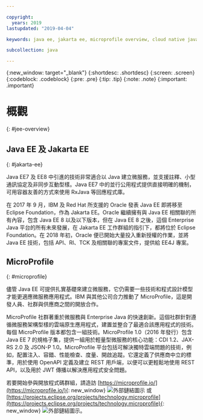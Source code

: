 ```yaml
---

copyright:
  years: 2019
lastupdated: "2019-04-04"

keywords: java ee, jakarta ee, microprofile overview, cloud native java, cloud native microprofile

subcollection: java

---
```


{:new_window: target="_blank"}
{:shortdesc: .shortdesc}
{:screen: .screen}
{:codeblock: .codeblock}
{:pre: .pre}
{:tip: .tip}
{:note: .note}
{:important: .important}

# 概觀
{: #jee-overview}



## Java EE 及 Jakarta EE
{: #jakarta-ee}

Java EE7 及 EE8 中引進的技術非常適合以 Java 建立微服務，並支援註釋、小型通訊協定及非同步互動型樣。Java EE7 中的並行公用程式提供直接明確的機制，可用容器友善的方式來使用 RxJava 等回應程式庫。

在 2017 年 9 月，IBM 及 Red Hat 所支援的 Oracle 發表 Java EE 即將移至 Eclipse Foundation，作為 Jakarta EE。Oracle 繼續擁有與 Java EE 相關聯的所有內容，包含 Java EE 8 以及以下版本，但在 Java EE 8 之後，這個 Enterprise Java 平台的所有未來發展，在 Jakarta EE 工作群組的指引下，都將位於 Eclipse Foundation。在 2018 年初，Oracle 便已開始大量投入重新授權的作業，並將 Java EE 技術，包括 API、RI、TCK 及相關聯的專案文件，提供給 EE4J 專案。

## MicroProfile
{: #microprofile}

儘管 Java EE 可提供扎實基礎來建立微服務，它仍需要一些技術和程式設計模型才能更適應微服務應用程式。IBM 與其他公司合力推動了 MicroProfile，這是開發人員、社群與供應商之間的開放合作。

MicroProfile 社群著重於微服務與 Enterprise Java 的快速創新。這個社群針對遵循微服務架構型樣的雲端原生應用程式，建置並整合了最適合該應用程式的技術。每個 MicroProfile 版本都包含一組技術。MicroProfile 1.0（2016 年發行）包含 Java EE 7 的規格子集，提供一組用於輕量型微服務的核心功能：CDI 1.2、JAX-RS 2.0 及 JSON-P 1.0。MicroProfile 平台包括可解決獨特雲端問題的技術，例如，配置注入、容錯、性能檢查、度量、開啟追蹤。它還定義了供應商中立的標準，用於使用 OpenAPI 定義及建立 REST 用戶端，以便可以更輕鬆地使用 REST API，以及用於 JWT 傳播以解決應用程式安全問題。

若要開始參與開放程式碼群組，請造訪 [https://microprofile.io/](https://microprofile.io/){: new_window} ![外部鏈結圖示](../icons/launch-glyph.svg "外部鏈結圖示") 或 [https://projects.eclipse.org/projects/technology.microprofile](https://projects.eclipse.org/projects/technology.microprofile){: new_window} ![外部鏈結圖示](../icons/launch-glyph.svg "外部鏈結圖示")。
